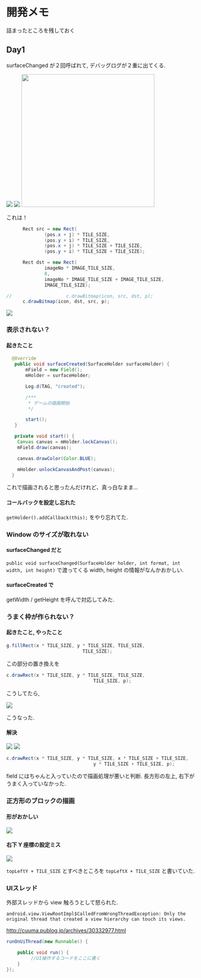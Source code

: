 # 開発メモ
詰まったところを残しておく

## Day1

surfaceChanged が２回呼ばれて, デバッグログが２重に出てくる.

<img src="https://gyazo.com/7a103e8973f5da91949bb6fd010160c0.gif"/>

<img src="https://gyazo.com/16a750fb22701b681084036d296ad5f2.gif"/>

<img width=350 src="https://gyazo.com/f4bbc9bf656f713ecf47c675cf93244b.png"/>


これは！

```java
      Rect src = new Rect(
              (pos.x + j) * TILE_SIZE,
              (pos.y + i) * TILE_SIZE,
              (pos.x + j) * TILE_SIZE + TILE_SIZE,
              (pos.y + i) * TILE_SIZE + TILE_SIZE);

      Rect dst = new Rect(
              imageNo * IMAGE_TILE_SIZE,
              0,
              imageNo * IMAGE_TILE_SIZE + IMAGE_TILE_SIZE,
              IMAGE_TILE_SIZE);

//                    c.drawBitmap(icon, src, dst, p);
      c.drawBitmap(icon, dst, src, p);
```

<img src="https://gyazo.com/2c840d6212c318f93e6969668e520ff8.gif" />

### 表示されない？
#### 起きたこと
```java
  @Override
   public void surfaceCreated(SurfaceHolder surfaceHolder) {
       mField = new Field();
       mHolder = surfaceHolder;

       Log.d(TAG, "created");

       /***
        * ゲームの描画開始
        */

       start();
   }

   private void start() {
    Canvas canvas = mHolder.lockCanvas();
    mField.draw(canvas);

    canvas.drawColor(Color.BLUE);

    mHolder.unlockCanvasAndPost(canvas);
  }

```

これで描画されると思ったんだけれど、真っ白なまま...

#### コールバックを設定し忘れた
`getHolder().addCallback(this);` をやり忘れてた.

### Window のサイズが取れない
#### surfaceChanged だと
`public void surfaceChanged(SurfaceHolder holder, int format, int width, int height)` で渡ってくる width, height の情報がなんかおかしい.

#### surfaceCreated で
getWidth / getHeight を呼んで対応してみた.

### うまく枠が作られない？
#### 起きたこと, やったこと
```java
g.fillRect(x * TILE_SIZE, y * TILE_SIZE, TILE_SIZE,
                            TILE_SIZE);
```
この部分の置き換えを

```java
c.drawRect(x * TILE_SIZE, y * TILE_SIZE, TILE_SIZE,
                                TILE_SIZE, p);
```

こうしてたら,

<img widt=350 src="https://gyazo.com/8966146e8c7c788d838cbee1039fc7e2.png" />

こうなった.

#### 解決
<img src="https://gyazo.com/d5bf0d54e93b373528b94ec9113b6d1f.png" />

<img src="https://gyazo.com/17b5fe5a855453e706906dab61cbf3cc.png" />

```java
c.drawRect(x * TILE_SIZE, y * TILE_SIZE, x * TILE_SIZE + TILE_SIZE,
                                y * TILE_SIZE + TILE_SIZE, p);
```

field にはちゃんと入っていたので描画処理が悪いと判断.
長方形の左上, 右下がうまく入っていなかった.

### 正方形のブロックの描画
#### 形がおかしい
<img src="https://gyazo.com/29ba1a8f2f6417feda04c2be9ffccfcd.png" />

#### 右下 Y 座標の設定ミス
<img src="https://gyazo.com/69bcb867f31766f0e0a6f395afbbd22c.png" />

`topLeftY + TILE_SIZE` とすべきところを `topLeftX + TILE_SIZE` と書いていた.

### UIスレッド
外部スレッドから view 触ろうとして怒られた.

```
android.view.ViewRootImpl$CalledFromWrongThreadException: Only the original thread that created a view hierarchy can touch its views.
```

http://cuuma.publog.jp/archives/30332977.html


```java
runOnUiThread(new Runnable() {

    public void run() {
         //UI操作するコードをここに書く
    }
});
```
